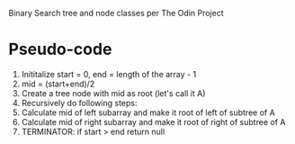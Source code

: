 Binary Search tree and node classes per The Odin Project

# Pseudo-code

1. Inititalize start = 0, end = length of the array - 1
2. mid = (start+end)/2
3. Create a tree node with mid as root (let's call it A)
4. Recursively do following steps:
5. Calculate mid of left subarray and make it root of left of subtree of A
6. Calculate mid of right subarray and make it root of right of subtree of A
7. TERMINATOR: if start > end return null
